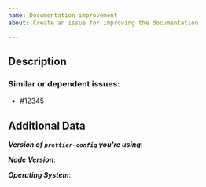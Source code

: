 ```yaml
---
name: Documentation improvement
about: Create an issue for improving the documentation

---
```


<!--
1. Please check if an issue already exists so there are no duplicates
2. Check out and follow our Guidelines: https://github.com/EndemolShineGroup/prettier-config/blob/develop/CONTRIBUTING.md
3. Fill out the whole template so we have a good overview on the issue
4. Do not remove any section of the template. If something is not applicable leave it empty but leave it in the Issue
5. Please follow the template, otherwise we'll have to ask you to update it
-->

## Description

<!--
1. Any information here is helpful, such as misleading or ambiguous text
-->

### Similar or dependent issues:

- #12345

## Additional Data

***Version of `prettier-config` you're using***:

***Node Version***:

***Operating System***:
